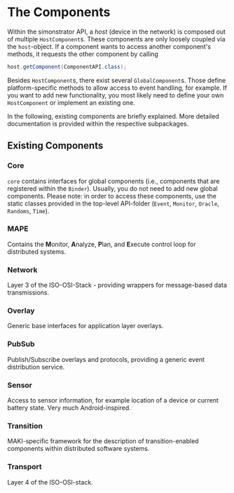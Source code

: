 # The Components

Within the simonstrator API, a *host* (device in the network) is composed out of multiple `HostComponent`s. These components are only loosely coupled via the `host`-object. If a component wants to access another component's methods, it requests the other component by calling

```java
host.getComponent(ComponentAPI.class);
```

Besides `HostComponent`s, there exist several `GlobalComponent`s. Those define platform-specific methods to allow access to event handling, for example. If you want to add new functionality, you most likely need to define your own `HostComponent` or implement an existing one.

In the following, existing components are briefly explained. More detailed documentation is provided within the respective subpackages.

## Existing Components

### Core

`core` contains interfaces for global components (i.e., components that are registered within the `Binder`). Usually, you do not need to add new global components. Please note: in order to access these components, use the static classes provided in the top-level API-folder (`Event`, `Monitor`, `Oracle`, `Randoms`, `Time`).

### MAPE

Contains the **M**onitor, **A**nalyze, **P**lan, and **E**xecute control loop for distributed systems.

### Network

Layer 3 of the ISO-OSI-Stack - providing wrappers for message-based data transmissions.

### Overlay

Generic base interfaces for application layer overlays.

### PubSub

Publish/Subscribe overlays and protocols, providing a generic event distribution service.

### Sensor

Access to sensor information, for example location of a device or current battery state. Very much Android-inspired.

### Transition

MAKI-specific framework for the description of transition-enabled components within distributed software systems.

### Transport

Layer 4 of the ISO-OSI-stack.